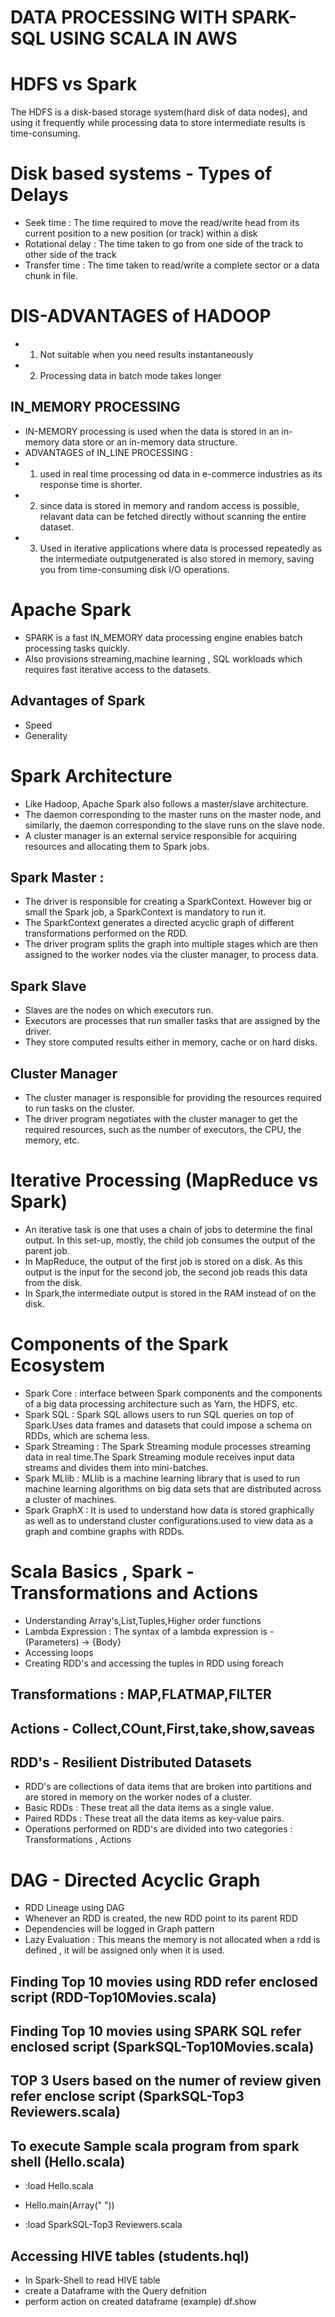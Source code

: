 # DATA PROCESSING WITH SPARK-SQL USING SCALA IN AWS

# HDFS vs Spark
The HDFS is a disk-based storage system(hard disk of data nodes), and using it frequently while processing data to store intermediate results is time-consuming. 

# Disk based systems - Types of Delays 
- Seek time : The time required to move the read/write head from its current position to a new position (or track) within a disk
- Rotational delay : The time taken to go from one side of the track to other side of the track
- Transfer time : The time taken to read/write a complete sector or a data chunk in  file.

# DIS-ADVANTAGES of HADOOP
- 1. Not suitable when you need results instantaneously
- 2. Processing data in batch mode takes longer
				
## IN_MEMORY PROCESSING
- IN-MEMORY processing is used when the data is stored in an in-memory data store or an in-memory data structure.
- ADVANTAGES of  IN_LINE PROCESSING :
- 1. used in real time processing od data in e-commerce industries as its response time is shorter.
- 2. since data is stored in memory and random access is possible, relavant data can be fetched directly without scanning the entire dataset.
- 3. Used in iterative applications where data is processed repeatedly as the intermediate outputgenerated is also stored in memory, saving you from time-consuming disk I/O operations. 

# Apache Spark
- SPARK is a fast IN_MEMORY data processing engine enables batch processing tasks quickly. 
- Also provisions streaming,machine learning , SQL workloads which requires fast iterative access to the datasets.

## Advantages of Spark

- Speed
- Generality

# Spark  Architecture
- Like Hadoop, Apache Spark also follows a master/slave architecture. 
- The daemon corresponding to the master runs on the master node, and similarly, the daemon corresponding to the slave runs on the slave node. 
- A cluster manager is an external service responsible for acquiring resources and allocating them to Spark jobs. 

## Spark Master : 
- The driver is responsible for creating a SparkContext. However big or small the Spark job, a SparkContext is mandatory to run it.
- The SparkContext generates a directed acyclic graph of different transformations performed on the RDD.
- The driver program splits the graph into multiple stages which are then assigned to the worker nodes via the cluster manager, to process data.

## Spark Slave

- Slaves are the nodes on which executors run.
- Executors are processes that run smaller tasks that are assigned by the driver.
- They store computed results either in memory, cache or on hard disks.

## Cluster Manager

- The cluster manager is responsible for providing the resources required to run tasks on the cluster.
- The driver program negotiates with the cluster manager to get the required resources, such as the number of executors, the CPU, the memory, etc.

# Iterative Processing (MapReduce vs Spark)
- An iterative task is one that uses a chain of jobs to determine the final output. In this set-up, mostly, the child job consumes the output of the parent job.
- In MapReduce, the output of the first job is stored on a disk. As this output is the input for the second job, the second job reads this data from the disk.
- In Spark,the intermediate output is stored in the RAM instead of on the disk.

# Components of the Spark Ecosystem
- Spark Core : interface between Spark components and the components of a big data processing architecture such as Yarn, the HDFS, etc.
- Spark SQL  : Spark SQL allows users to run SQL queries on top of Spark.Uses data frames and datasets that could impose a schema on RDDs, which are schema less.
- Spark Streaming : The Spark Streaming module processes streaming data in real time.The Spark Streaming module receives input data streams and divides them into mini-batches. 
- Spark MLlib : MLlib is a machine learning library that is used to run machine learning algorithms on big data sets that are distributed across a cluster of machines.
- Spark GraphX : It is used to understand how data is stored graphically as well as to understand cluster configurations.used to view data as a graph and combine graphs with RDDs.

# Scala Basics , Spark  - Transformations and Actions
- Understanding Array's,List,Tuples,Higher order functions
- Lambda Expression : The syntax of a lambda expression is - (Parameters) -> {Body}
- Accessing loops
- Creating RDD's and accessing the tuples in RDD using foreach

## Transformations : MAP,FLATMAP,FILTER
## Actions - Collect,COunt,First,take,show,saveas

## RDD's - Resilient Distributed Datasets
- RDD's are collections of data items that are broken into partitions and are stored in memory on the worker nodes of a cluster.
- Basic RDDs : These treat all the data items as a single value.
- Paired RDDs :  These treat all the data items as key-value pairs.
- Operations performed on RDD's are divided into two categories : Transformations , Actions

# DAG - Directed Acyclic Graph
- RDD Lineage using DAG
- Whenever an RDD is created, the new RDD point to its parent RDD
- Dependencies will be logged in Graph pattern
- Lazy Evaluation : This means the memory is not allocated when a rdd is defined , it will be assigned only when it is used.

## Finding Top 10 movies using RDD refer enclosed script (RDD-Top10Movies.scala)
## Finding Top 10 movies using SPARK SQL refer enclosed script (SparkSQL-Top10Movies.scala)
## TOP 3 Users based on the numer of review given refer enclose script (SparkSQL-Top3 Reviewers.scala)

## To execute Sample scala program from spark shell (Hello.scala)
- :load Hello.scala
- Hello.main(Array(" "))

- :load SparkSQL-Top3 Reviewers.scala

## Accessing HIVE tables (students.hql)
- In Spark-Shell to read HIVE table 
- create a Dataframe with the Query defnition
- perform action on created dataframe (example) df.show

